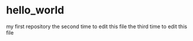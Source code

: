 # hello_world
my first repository
the second time to edit this file
the third time to edit this file
